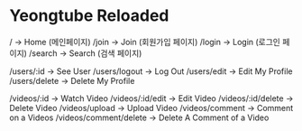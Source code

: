 # Yeongtube Reloaded

/ -> Home (메인페이지)
/join -> Join (회원가입 페이지)
/login -> Login (로그인 페이지)
/search -> Search (검색 페이지)

/users/:id -> See User
/users/logout -> Log Out
/users/edit -> Edit My Profile
/users/delete -> Delete My Profile

/videos/:id -> Watch Video
/videos/:id/edit -> Edit Video
/videos/:id/delete -> Delete Video
/videos/upload -> Upload Video
/videos/comment -> Comment on a Videos
/videos/comment/delete -> Delete A Comment of a Video
